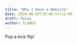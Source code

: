 ```yaml
---
title: "Why I Have a Website"
date: 2020-06-07T19:49:57+12:00
draft: false
author: fLaMEd
---
```


Pop a kick flip!